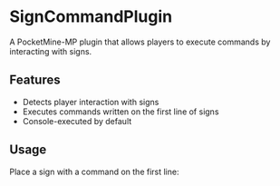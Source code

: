 # SignCommandPlugin

A PocketMine-MP plugin that allows players to execute commands by interacting with signs.

## Features

- Detects player interaction with signs
- Executes commands written on the first line of signs
- Console-executed by default

## Usage

Place a sign with a command on the first line:
